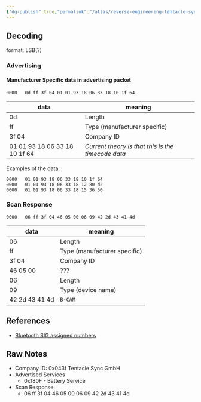 ```yaml
---
{"dg-publish":true,"permalink":"/atlas/reverse-engineering-tentacle-sync-ble-protocol/","tags":["🌱","reverse-engineering"],"updated":"2025-09-26T07:20:34.269-07:00"}
---
```



## Decoding
format: LSB(?)

### Advertising

#### Manufacturer Specific data in advertising packet


```
0000   0d ff 3f 04 01 01 93 18 06 33 18 10 1f 64
```

| data                          | meaning                                            |
| ----------------------------- | -------------------------------------------------- |
| 0d                            | Length                                             |
| ff                            | Type (manufacturer specific)                       |
| 3f 04                         | Company ID                                         |
| 01 01 93 18 06 33 18 10 1f 64 | _Current theory is that this is the timecode data_ |

Examples of the data:

```
0000   01 01 93 18 06 33 18 10 1f 64
0000   01 01 93 18 06 33 18 12 80 d2
0000   01 01 93 18 06 33 18 15 36 50
```


### Scan Response


```
0000   06 ff 3f 04 46 05 00 06 09 42 2d 43 41 4d
```

| data           | meaning                      |
| -------------- | ---------------------------- |
| 06             | Length                       |
| ff             | Type (manufacturer specific) |
| 3f 04          | Company ID                   |
| 46 05 00       | ???                          |
| 06             | Length                       |
| 09             | Type (device name)           |
| 42 2d 43 41 4d | `B-CAM`                      |

## References
- [Bluetooth SIG assigned numbers](https://www.bluetooth.com/specifications/assigned-numbers/)
## Raw Notes
- Company ID: 0x043f Tentacle Sync GmbH
- Advertised Services
	- 0x180F - Battery Service
- Scan Response
	- 06 ff 3f 04 46 05 00 06 09 42 2d 43 41 4d
